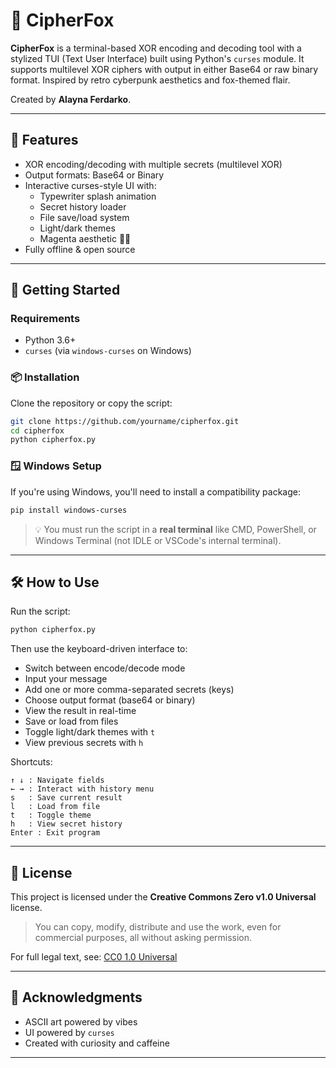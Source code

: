 # 🦊 CipherFox

**CipherFox** is a terminal-based XOR encoding and decoding tool with a stylized TUI (Text User Interface) built using Python's `curses` module. It supports multilevel XOR ciphers with output in either Base64 or raw binary format. Inspired by retro cyberpunk aesthetics and fox-themed flair.

Created by **Alayna Ferdarko**.

---

## 🔧 Features

- XOR encoding/decoding with multiple secrets (multilevel XOR)
- Output formats: Base64 or Binary
- Interactive curses-style UI with:
  - Typewriter splash animation
  - Secret history loader
  - File save/load system
  - Light/dark themes
  - Magenta aesthetic 🌸🦊
- Fully offline & open source

---

## 🚀 Getting Started

### Requirements

- Python 3.6+
- `curses` (via `windows-curses` on Windows)

### 📦 Installation

Clone the repository or copy the script:

```bash
git clone https://github.com/yourname/cipherfox.git
cd cipherfox
python cipherfox.py
```

### 🪟 Windows Setup

If you're using Windows, you'll need to install a compatibility package:

```bash
pip install windows-curses
```

> 💡 You must run the script in a **real terminal** like CMD, PowerShell, or Windows Terminal (not IDLE or VSCode's internal terminal).

---

## 🛠️ How to Use

Run the script:

```bash
python cipherfox.py
```

Then use the keyboard-driven interface to:

- Switch between encode/decode mode
- Input your message
- Add one or more comma-separated secrets (keys)
- Choose output format (base64 or binary)
- View the result in real-time
- Save or load from files
- Toggle light/dark themes with `t`
- View previous secrets with `h`

Shortcuts:
```
↑ ↓ : Navigate fields
← → : Interact with history menu
s   : Save current result
l   : Load from file
t   : Toggle theme
h   : View secret history
Enter : Exit program
```

---

## 📝 License

This project is licensed under the **Creative Commons Zero v1.0 Universal** license.

> You can copy, modify, distribute and use the work, even for commercial purposes, all without asking permission.

For full legal text, see: [CC0 1.0 Universal](https://creativecommons.org/publicdomain/zero/1.0/)

---

## 🙌 Acknowledgments

- ASCII art powered by vibes
- UI powered by `curses`
- Created with curiosity and caffeine

---
